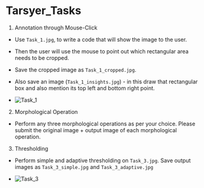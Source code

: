 # Tarsyer_Tasks

1) Annotation through Mouse-Click

- Use `Task_1.jpg`, to write a code that will show the image to the user.
- Then the user will use the mouse to point out which rectangular area needs to be cropped.
- Save the cropped image as `Task_1_cropped.jpg`.
- Also save an image (`Task_1_insights.jpg`) - in this draw that rectangular box and also mention its top left and bottom right point.

- ![Task_1](https://github.com/Purneyasutar/Tarsyer_Tasks/assets/87514202/2d56d84e-b173-4cde-8333-4f97f7534a62)


2) Morphological Operation

- Perform any three morphological operations as per your choice. Please submit the original image + output image of each morphological operation.

3) Thresholding
- Perform simple and adaptive thresholding on `Task_3.jpg`. Save output images as `Task_3_simple.jpg` and `Task_3_adaptive.jpg`

- ![Task_3](https://github.com/Purneyasutar/Tarsyer_Tasks/assets/87514202/8edc7787-7eaf-4344-8b0a-91a8e81b013d)
